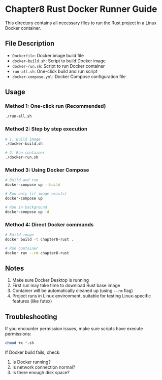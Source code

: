 # Chapter8 Rust Docker Runner Guide

This directory contains all necessary files to run the Rust project in a Linux Docker container.

## File Description

- `Dockerfile`: Docker image build file
- `docker-build.sh`: Script to build Docker image
- `docker-run.sh`: Script to run Docker container
- `run-all.sh`: One-click build and run script
- `docker-compose.yml`: Docker Compose configuration file

## Usage

### Method 1: One-click run (Recommended)
```bash
./run-all.sh
```

### Method 2: Step by step execution
```bash
# 1. Build image
./docker-build.sh

# 2. Run container
./docker-run.sh
```

### Method 3: Using Docker Compose
```bash
# Build and run
docker-compose up --build

# Run only (if image exists)
docker-compose up

# Run in background
docker-compose up -d
```

### Method 4: Direct Docker commands
```bash
# Build image
docker build -t chapter8-rust .

# Run container
docker run --rm chapter8-rust
```

## Notes

1. Make sure Docker Desktop is running
2. First run may take time to download Rust base image
3. Container will be automatically cleaned up (using `--rm` flag)
4. Project runs in Linux environment, suitable for testing Linux-specific features (like futex)

## Troubleshooting

If you encounter permission issues, make sure scripts have execute permissions:
```bash
chmod +x *.sh
```

If Docker build fails, check:
1. Is Docker running?
2. Is network connection normal?
3. Is there enough disk space? 